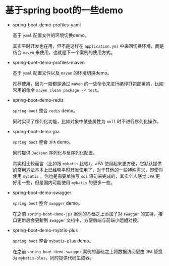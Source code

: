 # 基于spring boot的一些demo

- spring-boot-demo-profiles-yaml

  基于 `yaml` 配置文件的环境切换demo。
  
  其实平时开发也在用，但不是这样在 `application.yml` 中来回切换环境，而是结合 `maven` 来使用，也就是下一个案例的使用方式。

- spring-boot-demo-profiles-maven

  基于 `yaml` 配置文件以及 `maven` 的环境切换demo。
  
  推荐使用，因为一般都是通过 `maven` 的一些命令来进行编译打包部署的，比如常用的命令 `maven clean package -P test`。
  
- spring-boot-demo-redis

  `spring boot` 整合 `redis` demo。
  
  同时实现了序列化功能，比如对象中某些属性为 `null` 时不进行序列化操作。
  
- spring-boot-demo-jpa

  `spring boot` 整合 `JPA` demo。
  
  同时提供 `Jackson` 序列化与反序列化配置。
  
  其实相比较而言（比如跟 `mybatis` 比较），JPA 使用起来更方便，它默认提供的常用方法基本上已经够平时开发使用了，对于其他的一些特殊需求，即使你使用 `mybatis` ，你也是需要单独写 `sql` 语句来完成的，其实个人感觉 `JPA` 更好用一些，但是国内可能使用 `mybatis` 的更多一些。
  
- spring-boot-demo-swagger
  
  `spring boot` 整合 `swagger` demo。
  
  在之前 `spring-boot-demo-jpa` 案例的基础之上添加了对 `swagger` 的支持，接口更新后会更新到 `swagger` 文档中，方便后端与前端小姐姐对接。
  
- spring-boot-demo-mybtis-plus

  `spring boot` 整合 `mybatis-plus` demo。
    
  在之前 `spring-boot-demo-swagger` 案例的基础之上将数据访问层由 `JPA` 替换为 `mybatis-plus`，同时提供代码生成器。
